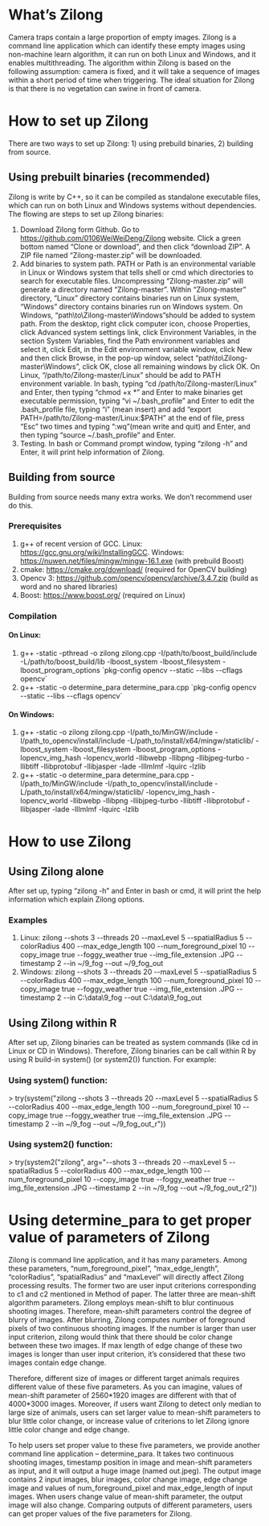 # What’s Zilong
Camera traps contain a large proportion of empty images. Zilong is a command line application which can identify these empty images using non-machine learn algorithm, it can run on both Linux and Windows, and it enables multithreading. The algorithm within Zilong is based on the following assumption: camera is fixed, and it will take a sequence of images within a short period of time when triggering. The ideal situation for Zilong is that there is no vegetation can swine in front of camera.
# How to set up Zilong
There are two ways to set up Zilong: 1) using prebuild binaries, 2) building from source.
## Using prebuilt binaries (recommended)
Zilong is write by C++, so it can be compiled as standalone executable files, which can run on both Linux and Windows systems without dependencies. The flowing are steps to set up Zilong binaries:
1. Download Zilong form Github. Go to https://github.com/0106WeiWeiDeng/Zilong website. Click a green bottom named “Clone or download”, and then click “download ZIP”. A ZIP file named “Zilong-master.zip” will be downloaded.
2. Add binaries to system path. PATH or Path is an environmental variable in Linux or Windows system that tells shell or cmd which directories to search for executable files. Uncompressing “Zilong-master.zip” will generate a directory named “Zilong-master”. Within “Zilong-master” directory, “Linux” directory contains binaries run on Linux system, “Windows” directory contains binaries run on Windows system. On Windows, “path\to\Zilong-master\Windows”should be added to system path. From the desktop, right click computer icon, choose Properties, click Advanced system settings link, click Environment Variables, in the section System Variables, find the Path environment variables and select it, click Edit, in the Edit environment variable window, click New and then click Browse, in the pop-up window, select “path\to\Zilong-master\Windows”, click OK, close all remaining windows by click OK. On Linux, “/path/to/Zilong-master/Linux” should be add to PATH environment variable. In bash, typing “cd /path/to/Zilong-master/Linux” and Enter, then typing “chmod +x *” and Enter to make binaries get executable permission, typing “vi ~/.bash_profile” and Enter to edit the .bash_profile file, typing “i” (mean insert) and add “export PATH=/path/to/Zilong-master/Linux:$PATH” at the end of file, press “Esc” two times and typing “:wq”(mean write and quit) and Enter, and then typing “source ~/.bash_profile” and Enter.
3. Testing. In bash or Command prompt window, typing “zilong -h” and Enter, it will print help information of Zilong.
## Building from source
Building from source needs many extra works. We don’t recommend user do this.
### Prerequisites
1. g++ of recent version of GCC. 
Linux: https://gcc.gnu.org/wiki/InstallingGCC.
Windows: https://nuwen.net/files/mingw/mingw-16.1.exe (with prebuild Boost)
2. cmake: https://cmake.org/download/ (required for OpenCV building)
3. Opencv 3: https://github.com/opencv/opencv/archive/3.4.7.zip (build as word and no shared libraries)
4. Boost: https://www.boost.org/ (required on Linux)
### Compilation
#### On Linux: 
1. g++ -static -pthread -o zilong zilong.cpp -I/path/to/boost_build/include -L/path/to/boost_build/lib -lboost_system -lboost_filesystem -lboost_program_options \`pkg-config opencv --static --libs --cflags opencv\`
2. g++ -static -o determine_para determine_para.cpp \`pkg-config opencv --static --libs --cflags opencv\`
#### On Windows:
1. g++ -static -o zilong zilong.cpp -I/path_to/MinGW/include -I/path_to_opencv/install/include -L/path_to/install/x64/mingw/staticlib/ -lboost_system -lboost_filesystem -lboost_program_options -lopencv_img_hash -lopencv_world -llibwebp -llibpng -llibjpeg-turbo -llibtiff -llibprotobuf -llibjasper -lade -lIlmImf -lquirc -lzlib
2. g++ -static -o determine_para determine_para.cpp -I/path_to/MinGW/include -I/path_to_opencv/install/include -L/path_to/install/x64/mingw/staticlib/ -lopencv_img_hash -lopencv_world -llibwebp -llibpng -llibjpeg-turbo -llibtiff -llibprotobuf -llibjasper -lade -lIlmImf -lquirc -lzlib
# How to use Zilong
## Using Zilong alone
After set up, typing “zilong -h” and Enter in bash or cmd, it will print the help information which explain Zilong options.
### Examples
1. Linux: zilong --shots 3 --threads 20 --maxLevel 5 --spatialRadius 5 --colorRadius 400 --max_edge_length 100 --num_foreground_pixel 10 --copy_image true --foggy_weather true --img_file_extension .JPG --timestamp 2 --in ~/9_fog --out ~/9_fog_out
2. Windows: zilong --shots 3 --threads 20 --maxLevel 5 --spatialRadius 5 --colorRadius 400 --max_edge_length 100 --num_foreground_pixel 10 --copy_image true --foggy_weather true --img_file_extension .JPG --timestamp 2 --in C:\data\9_fog --out C:\data\9_fog_out
## Using Zilong within R
After set up, Zilong binaries can be treated as system commands (like cd in Linux or CD in Windows). Therefore, Zilong binaries can be call within R by using R build-in system() (or system2()) function. For example:
### Using system() function:
\> try(system("zilong --shots 3 --threads 20 --maxLevel 5 --spatialRadius 5 --colorRadius 400 --max_edge_length 100 --num_foreground_pixel 10 --copy_image true --foggy_weather true --img_file_extension .JPG --timestamp 2 --in ~/9_fog --out ~/9_fog_out_r"))
### Using system2() function: 
\> try(system2("zilong", arg="--shots 3 --threads 20 --maxLevel 5 --spatialRadius 5 --colorRadius 400 --max_edge_length 100 --num_foreground_pixel 10 --copy_image true --foggy_weather true --img_file_extension .JPG --timestamp 2 --in ~/9_fog --out ~/9_fog_out_r2"))
# Using determine_para to get proper value of parameters of Zilong
Zilong is command line application, and it has many parameters. Among these parameters, “num_foreground_pixel”, “max_edge_length”, “colorRadius”, “spatialRadius” and “maxLevel” will directly affect Zilong processing results. The former two are user input criterions corresponding to c1 and c2 mentioned in Method of paper. The latter three are mean-shift algorithm parameters. Zilong employs mean-shift to blur continuous shooting images. Therefore, mean-shift parameters control the degree of blurry of images. After blurring, Zilong computes number of foreground pixels of two continuous shooting images. If the number is larger than user input criterion, zilong would think that there should be color change between these two images. If max length of edge change of these two images is longer than user input criterion, it’s considered that these two images contain edge change.

Therefore, different size of images or different target animals requires different value of these five parameters. As you can imagine, values of mean-shift parameter of 2560\*1920 images are different with that of 4000\*3000 images. Moreover, if users want Zilong to detect only median to large size of animals, users can set larger value to mean-shift parameters to blur little color change, or increase value of criterions to let Zilong ignore little color change and edge change.

To help users set proper value to these five parameters, we provide another command line application – determine_para. It takes two continuous shooting images, timestamp position in image and mean-shift parameters as input, and it will output a huge image (named out.jpeg). The output image contains 2 input images, blur images, color change image, edge change image and values of num_foreground_pixel and max_edge_length of input images. When users change value of mean-shift parameter, the output image will also change. Comparing outputs of different parameters, users can get proper values of the five parameters for Zilong.
